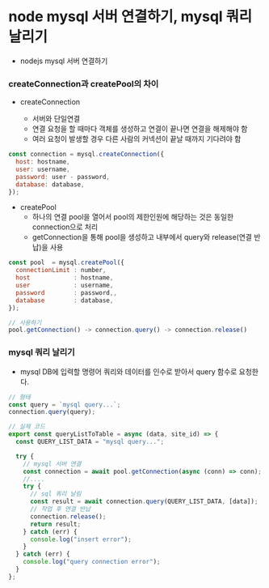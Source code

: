# node mysql 서버 연결하기, mysql 쿼리 날리기

- nodejs mysql 서버 연결하기

### createConnection과 createPool의 차이

- createConnection

  - 서버와 단일연결
  - 연결 요청을 할 때마다 객체를 생성하고 연결이 끝나면 연결을 해제해야 함
  - 여러 요청이 발생할 경우 다른 사람의 커넥션이 끝날 때까지 기다려야 함

```js
const connection = mysql.createConnection({
  host: hostname,
  user: username,
  password: user - password,
  database: database,
});
```

- createPool
  - 하나의 연결 pool을 열어서 pool의 제한인원에 해당하는 것은 동일한 connection으로 처리
  - getConnection을 통해 pool을 생성하고 내부에서 query와 release(연결 반납)을 사용

```js
const pool  = mysql.createPool({
  connectionLimit : number,
  host            : hostname,
  user            : username,
  password        : password,,
  database        : database,
});

// 사용하기
pool.getConnection() -> connection.query() -> connection.release()
```

### mysql 쿼리 날리기

- mysql DB에 입력할 명령어 쿼리와 데이터를 인수로 받아서 query 함수로 요청한다.

```jsx
// 형태
const query = `mysql query...`;
connection.query(query);

// 실제 코드
export const queryListToTable = async (data, site_id) => {
  const QUERY_LIST_DATA = "mysql query...";

  try {
    // mysql 서버 연결
    const connection = await pool.getConnection(async (conn) => conn);
    //....
    try {
      // sql 쿼리 날림
      const result = await connection.query(QUERY_LIST_DATA, [data]);
      // 작업 후 연결 반납
      connection.release();
      return result;
    } catch (err) {
      console.log("insert error");
    }
  } catch (err) {
    console.log("query connection error");
  }
};
```
